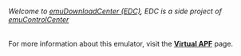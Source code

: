 ###### Welcome to [emuDownloadCenter (EDC)](https://github.com/PhoenixInteractiveNL/emuDownloadCenter/wiki/), EDC is a side project of [emuControlCenter](https://github.com/PhoenixInteractiveNL/emuControlCenter/wiki/)

For more information about this emulator, visit the [**Virtual APF**](https://github.com/PhoenixInteractiveNL/emuDownloadCenter/wiki/Emulator-virtualapf#menu) page.
